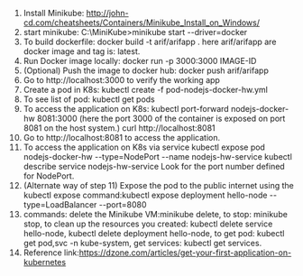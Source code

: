 1. Install Minikube: http://john-cd.com/cheatsheets/Containers/Minikube_Install_on_Windows/
2. start minikube: C:\MiniKube>minikube start --driver=docker
3. To build dockerfile: docker build -t arif/arifapp .
here arif/arifapp are docker image and tag is: latest.
4. Run Docker image locally: docker run -p 3000:3000 IMAGE-ID
5. (Optional) Push the image to docker hub: docker push arif/arifapp
6. Go to http://localhost:3000 to verify the working app
7. Create a pod in K8s: kubectl create -f pod-nodejs-docker-hw.yml
8. To see list of pod: kubectl get pods
9. To access the application on K8s: kubectl port-forward nodejs-docker-hw 8081:3000 (here the port 3000 of the container is exposed on port 8081 on the host system.)
curl http://localhost:8081
10. Go to http://localhost:8081 to access the application.
11. To access the application on K8s via service
kubectl expose pod nodejs-docker-hw --type=NodePort --name nodejs-hw-service
kubectl describe service nodejs-hw-service
Look for the port number defined for NodePort.
12. (Alternate way of step 11) Expose the pod to the public internet using the kubectl expose command:kubectl expose deployment hello-node --type=LoadBalancer --port=8080
13. commands:
delete the Minikube VM:minikube delete, to stop: minikube stop, to clean up the resources you created: kubectl delete service hello-node, kubectl delete deployment hello-node, to get pod: kubectl get pod,svc -n kube-system, get services: kubectl get services.
14. Reference link:https://dzone.com/articles/get-your-first-application-on-kubernetes


